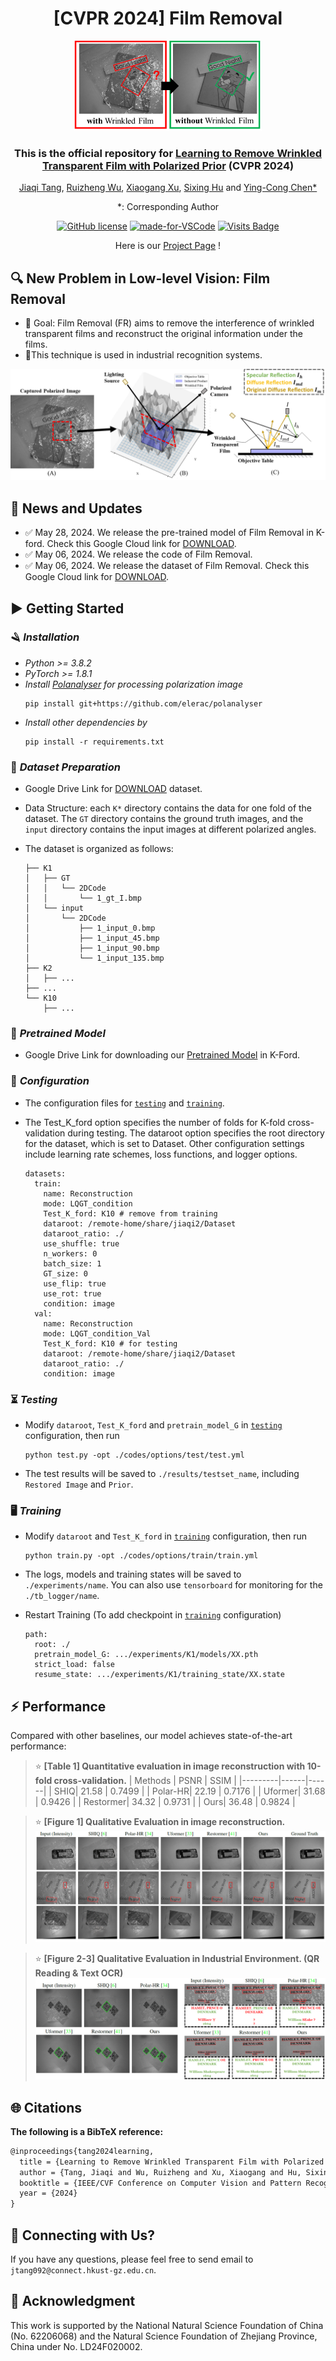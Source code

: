 <div align="center">


# [CVPR 2024] Film Removal
<div align="center">
  <img src="fig/image.png" alt="Problem of Film Removal" width="300">
</div>

### This is the official repository for [Learning to Remove Wrinkled Transparent Film with Polarized Prior](https://arxiv.org/abs/2403.04368) (CVPR 2024) 

[Jiaqi Tang](https://jqt.me/), [Ruizheng Wu](https://scholar.google.com/citations?user=OOagpAcAAAAJ&hl=en), [Xiaogang Xu](https://xuxiaogang.com/), [Sixing Hu](https://david-husx.github.io/) and [Ying-Cong Chen*](https://www.yingcong.me/)

*: Corresponding Author

[![GitHub license](https://img.shields.io/github/license/Naereen/StrapDown.js.svg)](https://github.com/jqtangust/FilmRemoval/blob/master/LICENSE) [![made-for-VSCode](https://img.shields.io/badge/Made%20for-VSCode-1f425f.svg)](https://code.visualstudio.com/) [![Visits Badge](https://badges.strrl.dev/visits/jqtangust/FilmRemoval)](https://badges.strrl.dev)

Here is our [Project Page](https://jqt.me/_FilmRemoval_/) !

</div>

## 🔍 **New Problem in Low-level Vision**: Film Removal
- 🚩 Goal: Film Removal (FR) aims to remove the interference of wrinkled transparent films and reconstruct the original information under the films. 
- 🚩This technique is used in industrial recognition systems.

<div align="center">
  <img src="fig/image-3.png" alt="Problem of Film Removal">
</div>



## 📢 **News and Updates**

- ✅ May 28, 2024. We release the pre-trained model of Film Removal in K-ford. Check this Google Cloud link for [DOWNLOAD](https://drive.google.com/file/d/13Cn7tX5bFBxsYZG1Haw5VcqhSxWnNzMW/view?usp=sharing).
- ✅ May 06, 2024. We release the code of Film Removal.
- ✅ May 06, 2024. We release the dataset of Film Removal. Check this Google Cloud link for [DOWNLOAD](https://drive.google.com/file/d/1oi2KyF1ShQqaoF38A02OupDZ4CNvEap3/view?usp=sharing).


## ▶️ **Getting Started**

<!-- 1. [Installation](#installation)
2. [Dataset](#dataset)
3. [Configuration](#configuration)
5. [Testing](#Testing)
4. [Training](#Training) -->

### 🪒 *Installation*
- *Python >= 3.8.2*
- *PyTorch >= 1.8.1*
- *Install [Polanalyser](https://github.com/elerac/polanalyser) for processing polarization image*
    ```
    pip install git+https://github.com/elerac/polanalyser
    ```
- *Install other dependencies by*
    ```
    pip install -r requirements.txt
    ```


### 💾 *Dataset Preparation*

- Google Drive Link for [DOWNLOAD](https://drive.google.com/file/d/1oi2KyF1ShQqaoF38A02OupDZ4CNvEap3/view?usp=sharing) dataset.
- Data Structure: each `K*` directory contains the data for one fold of the dataset. The `GT` directory contains the ground truth images, and the `input` directory contains the input images at different polarized angles.
- The dataset is organized as follows:

    ```
    ├── K1
    │   ├── GT
    │   │   └── 2DCode
    │   │       └── 1_gt_I.bmp
    │   └── input
    │       └── 2DCode
    │           ├── 1_input_0.bmp
    │           ├── 1_input_45.bmp
    │           ├── 1_input_90.bmp
    │           └── 1_input_135.bmp
    ├── K2
    │   ├── ...
    ├── ...
    └── K10
        ├── ...
    ```

### 🏰 *Pretrained Model*
- Google Drive Link for downloading our [Pretrained Model](https://drive.google.com/file/d/13Cn7tX5bFBxsYZG1Haw5VcqhSxWnNzMW/view?usp=sharing) in K-Ford.

### 🔨 *Configuration*

- The configuration files for [`testing`](FilmRemoval/codes/options/test/test.yml) and [`training`](FilmRemoval/codes/options/train/train.yml).

- The Test_K_ford option specifies the number of folds for K-fold cross-validation during testing. The dataroot option specifies the root directory for the dataset, which is set to Dataset. Other configuration settings include learning rate schemes, loss functions, and logger options.

  ```
  datasets:
    train:
      name: Reconstruction
      mode: LQGT_condition
      Test_K_ford: K10 # remove from training
      dataroot: /remote-home/share/jiaqi2/Dataset
      dataroot_ratio: ./
      use_shuffle: true
      n_workers: 0
      batch_size: 1
      GT_size: 0
      use_flip: true
      use_rot: true
      condition: image
    val:
      name: Reconstruction
      mode: LQGT_condition_Val
      Test_K_ford: K10 # for testing
      dataroot: /remote-home/share/jiaqi2/Dataset
      dataroot_ratio: ./
      condition: image
  ```

### ⏳ *Testing*

- Modify `dataroot`, `Test_K_ford` and `pretrain_model_G` in [`testing`](FilmRemoval/codes/options/train/test.yml) configuration, then run
  ```
  python test.py -opt ./codes/options/test/test.yml
  ```
- The test results will be saved to `./results/testset_name`, including `Restored Image` and `Prior`. 

### 🖥️ *Training*


- Modify `dataroot` and `Test_K_ford` in [`training`](FilmRemoval/codes/options/train/train.yml) configuration, then run
  ```
  python train.py -opt ./codes/options/train/train.yml
  ```
- The logs, models and training states will be saved to `./experiments/name`. You can also use `tensorboard` for monitoring for the `./tb_logger/name`.

- Restart Training (To add checkpoint in [`training`](FilmRemoval/codes/options/train/train.yml) configuration)
  ```
  path:
    root: ./
    pretrain_model_G: .../experiments/K1/models/XX.pth
    strict_load: false
    resume_state: .../experiments/K1/training_state/XX.state
  ```



## ⚡ **Performance**
Compared with other baselines, our model achieves state-of-the-art performance:

> ⭐ **[Table 1] Quantitative evaluation in image reconstruction with 10-fold cross-validation.**
> | Methods | PSNR | SSIM |
> |---------|------|------|
> | SHIQ| 21.58 | 0.7499 |
> | Polar-HR| 22.19 | 0.7176 |
> | Uformer| 31.68 | 0.9426 |
> | Restormer| 34.32 | 0.9731 |
> | Ours| 36.48 | 0.9824 |

> ⭐ **[Figure 1] Qualitative Evaluation in image reconstruction.**
> ![](fig/image-1.png)

> ⭐ **[Figure 2-3] Qualitative Evaluation in Industrial Environment. (QR Reading & Text OCR)**
> ![](fig/image-2.png)

## 🌐 **Citations**

**The following is a BibTeX reference:**

``` latex
@inproceedings{tang2024learning,
  title = {Learning to Remove Wrinkled Transparent Film with Polarized Prior},
  author = {Tang, Jiaqi and Wu, Ruizheng and Xu, Xiaogang and Hu, Sixing and Chen, Ying-Cong},
  booktitle = {IEEE/CVF Conference on Computer Vision and Pattern Recognition (CVPR)},
  year = {2024}
}
```

## 📧 **Connecting with Us?**

If you have any questions, please feel free to send email to `jtang092@connect.hkust-gz.edu.cn`.


## 📜 **Acknowledgment**
This work is supported by the National Natural Science Foundation of China (No. 62206068) and the Natural Science Foundation of Zhejiang Province, China under No. LD24F020002.
